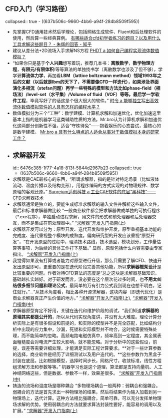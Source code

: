 ## CFD入门（学习路径）
collapsed:: true
	- ((637b506c-9660-4bb6-a94f-284b8509f595))
- 先掌握CFD通用技术然后学理论，包括网格生成软件、Fluent和后处理软件的使用，然后算一些经典算例。 [有哪些适合cfd初学者练习的题目？以及用什么工具求解这些题目？ - 朱辉的回答 - 知乎](https://www.zhihu.com/question/23496294/answer/40145676)
- 建议从差分法+2D流场入手求解NS方程 [PHDT a 如何自己编程实现流体数值模拟？](https://www.zhihu.com/question/281045047/answer/418053694)
- “如果你只是基于**个人兴趣**想写着玩，推荐几本书：**离散数学**，**数学物理方程**，**有限元/有限体积**/等等算法的单独找书学（离散数学也涉及了但不够），学学**计算流体力学**，再加看**LBM（lattice boltzmann method）**领域1993年之后的文献（以后就是lbm的天下了，不需要像CFD一样迭代），如果涉及**界面演化多相流（stefan问题）**再学一些特殊的模型和方法比如**phase-field（相场法）/level-set（水平集）/Volume of fluid（VOF）**等等。最后学一学**软件工程**，毕竟写好了的话这是个很大很大的软件。” [时令 a 能够独立写出高效流体数值模拟软件的人具有怎样的编程水平？](https://www.zhihu.com/question/296076262/answer/690464508)
- 数值模拟分为三个“工种”：数学建模、计算机求解和加速优化，优化加速这里基本上指的是机器学习这类辅助性质的方法。Mr.bro认为计算机求解和加速优化这两部分创新性不强，适合“守株待兔”——抱着娱乐的心态尝试，最核心的是数学建模。 [Mr.bro a 具有什么特点的人适合从事对于数值模拟本身的研究工作？](https://www.zhihu.com/question/51152838/answer/2083085576)
- ## 求解器开发
  id:: 6476c385-1f77-4a18-813f-5844d2967b23
  collapsed:: true
	- ((637b506c-9660-4bb6-a94f-284b8509f595))
- 求解器是CAE最核心的东西，“所谓求解器，指的是针对特定场景（比如液体流动、温度传播以及结构变形），用程序编码的方式实现的对物理规律、数学原理的客观还原。” [Supreium适创科技 a 工业CAE软件的底层“黑科技”——CFD求解器技术](https://zhuanlan.zhihu.com/p/149445213?utm_id=0)
- 求解器通常是独立的，要能生成标准求解器的输入文件并解析这些输入文件，最后和标准求解器做比较 “一般商业软件都会把求解器做成单独的可执行程序（*.exe程序），单独启动进程求解，用文件的形式和前处理器和后处理器交互，而不是集成在前处理器中。” [“求解器”开发入门指南(上)](https://mp.weixin.qq.com/s?__biz=MzI2ODY0NDQ2NQ==&mid=2247487636&idx=1&sn=3a05c8a21194e3372a2eab2820e1cf7f&chksm=eaed298add9aa09ce35ffdb296889a56a3c67227fb2574d47fe9a98cb2e104addaa03e119e3d&token=142438554&lang=zh_CN#rd)
- 求解器开发可以分为：原型开发、迭代开发和维护开发，原型重视基本功能的完成度、迭代重视整个模块的成熟度。偏向研究型的开发应该重视“原型开发”，“在开发原型的过程中，理清技术路线，技术选型，模块划分，工作量估算等事项，为后续的具体工作打下基础。” 显然，原型包括什么内容需要由专家指出。 [“求解器”开发入门指南(上)](https://mp.weixin.qq.com/s?__biz=MzI2ODY0NDQ2NQ==&mid=2247487636&idx=1&sn=3a05c8a21194e3372a2eab2820e1cf7f&chksm=eaed298add9aa09ce35ffdb296889a56a3c67227fb2574d47fe9a98cb2e104addaa03e119e3d&token=142438554&lang=zh_CN#rd)
- 我觉得如果没有打算或者能力对原型进行升级，那么只需要了解CFD、快速开发出原型即可，更重要的是在迭代阶段完善其他功能，所以**求解器框架设计**是比较重要的问题。作者对待CFD算法的态度是“总之这块是求解器基础知识，基础越扎实越好。对于研发而言，没必要在这个层次花过多时间，也**不用太纠结很多细节问题和理论公式**，最简单的万有引力公式我到现在也想不明白，记住就行。”...“从技术角度看，相比各种开源求解器，这块内容（即迭代优化）是商业求解器真正产生价值的地方。” [“求解器”开发入门指南(上)](https://mp.weixin.qq.com/s?__biz=MzI2ODY0NDQ2NQ==&mid=2247487636&idx=1&sn=3a05c8a21194e3372a2eab2820e1cf7f&chksm=eaed298add9aa09ce35ffdb296889a56a3c67227fb2574d47fe9a98cb2e104addaa03e119e3d&token=142438554&lang=zh_CN#rd), [“求解器”开发入门指南(中)](https://mp.weixin.qq.com/s?__biz=MzI2ODY0NDQ2NQ==&mid=2247488102&idx=1&sn=3030f51324dd975cbcebbd62a2cff707&chksm=eaed2b78dd9aa26e107b60e9013d91853d5edc5b1fb3e35e72d24328a38376b9f92dda14d4f2&token=652093092&lang=zh_CN#rd)
- 求解器原型肯定不好用，关键在迭代和维护阶段的调试，“我们知道**求解器的原理其实都是公开的**，所以从代码实现角度讲，并没有太大难度。理论计算分析实际上是有很多假设和前提的，和实际的模型并不是完全匹配，比如结构分析中出现的应力集中，沙漏，死锁和实际模型并不吻合，这时候需要特殊处理，而不能简单的忽略。高频电路电磁仿真中，频率高到一定程度，其金属表面粗糙度会对电流产生较大影响，就不能忽略。对于分析中的这些假设，前提，误差等需要详细处理，才能满足实际工程计算要求。**对于一些计算参数的选择，商业软件是经历了详细测试以及用户迭代的。**这些参数作为黑盒子封装在底层。比如根据模型，选择时间步长，网格尺寸，收敛标准，线性方程组求解方法和参数等等。” 机器学习也是这个道理，算法都是支持向量机、人工神经网络这些，但是数据、参数不一样，效果差很多。 [“求解器”开发入门指南(中)](https://mp.weixin.qq.com/s?__biz=MzI2ODY0NDQ2NQ==&mid=2247488102&idx=1&sn=3030f51324dd975cbcebbd62a2cff707&chksm=eaed2b78dd9aa26e107b60e9013d91853d5edc5b1fb3e35e72d24328a38376b9f92dda14d4f2&token=652093092&lang=zh_CN#rd)
- 铸造的流场和温度场是哪种耦合 “多物理场耦合一般两种：弱耦合和强耦合。弱耦合的方法是首先求出一种物理场的结果，然后将结果作为输入加载到另一物理场上，迭代计算。这种方法相比强耦合，简单可靠，可以充分发挥单物理场求解的优势。使用弱耦合的方法就要求算法封装性要好，能容易的调用以及扩展。” [“求解器”开发入门指南(上)](https://mp.weixin.qq.com/s?__biz=MzI2ODY0NDQ2NQ==&mid=2247487636&idx=1&sn=3a05c8a21194e3372a2eab2820e1cf7f&chksm=eaed298add9aa09ce35ffdb296889a56a3c67227fb2574d47fe9a98cb2e104addaa03e119e3d&token=142438554&lang=zh_CN#rd)